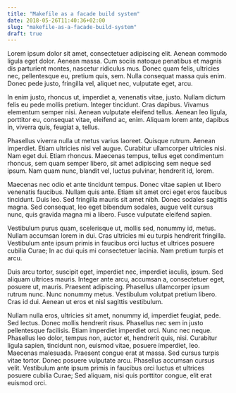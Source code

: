 ```yaml
---
title: "Makefile as a facade build system"
date: 2018-05-26T11:40:36+02:00
slug: "makefile-as-a-facade-build-system"
draft: true
---
```

Lorem ipsum dolor sit amet, consectetuer adipiscing elit. Aenean commodo ligula
eget dolor. Aenean massa. Cum sociis natoque penatibus et magnis dis parturient
montes, nascetur ridiculus mus. Donec quam felis, ultricies nec, pellentesque
eu, pretium quis, sem. Nulla consequat massa quis enim. Donec pede justo,
fringilla vel, aliquet nec, vulputate eget, arcu.

In enim justo, rhoncus ut, imperdiet a, venenatis vitae, justo. Nullam dictum
felis eu pede mollis pretium. Integer tincidunt. Cras dapibus. Vivamus
elementum semper nisi. Aenean vulputate eleifend tellus. Aenean leo ligula,
porttitor eu, consequat vitae, eleifend ac, enim. Aliquam lorem ante, dapibus
in, viverra quis, feugiat a, tellus.

Phasellus viverra nulla ut metus varius laoreet. Quisque rutrum. Aenean
imperdiet. Etiam ultricies nisi vel augue. Curabitur ullamcorper ultricies nisi.
Nam eget dui. Etiam rhoncus. Maecenas tempus, tellus eget condimentum rhoncus,
sem quam semper libero, sit amet adipiscing sem neque sed ipsum. Nam quam nunc,
blandit vel, luctus pulvinar, hendrerit id, lorem.

Maecenas nec odio et ante tincidunt tempus. Donec vitae sapien ut libero
venenatis faucibus. Nullam quis ante. Etiam sit amet orci eget eros faucibus
tincidunt. Duis leo. Sed fringilla mauris sit amet nibh. Donec sodales sagittis
magna. Sed consequat, leo eget bibendum sodales, augue velit cursus nunc, quis
gravida magna mi a libero. Fusce vulputate eleifend sapien.

Vestibulum purus quam, scelerisque ut, mollis sed, nonummy id, metus. Nullam
accumsan lorem in dui. Cras ultricies mi eu turpis hendrerit fringilla.
Vestibulum ante ipsum primis in faucibus orci luctus et ultrices posuere cubilia
Curae; In ac dui quis mi consectetuer lacinia. Nam pretium turpis et arcu.

Duis arcu tortor, suscipit eget, imperdiet nec, imperdiet iaculis, ipsum. Sed
aliquam ultrices mauris. Integer ante arcu, accumsan a, consectetuer eget,
posuere ut, mauris. Praesent adipiscing. Phasellus ullamcorper ipsum rutrum
nunc. Nunc nonummy metus. Vestibulum volutpat pretium libero. Cras id dui.
Aenean ut eros et nisl sagittis vestibulum.

Nullam nulla eros, ultricies sit amet, nonummy id, imperdiet feugiat, pede. Sed
lectus. Donec mollis hendrerit risus. Phasellus nec sem in justo pellentesque
facilisis. Etiam imperdiet imperdiet orci. Nunc nec neque. Phasellus leo dolor,
tempus non, auctor et, hendrerit quis, nisi. Curabitur ligula sapien, tincidunt
non, euismod vitae, posuere imperdiet, leo. Maecenas malesuada. Praesent congue
erat at massa. Sed cursus turpis vitae tortor. Donec posuere vulputate arcu.
Phasellus accumsan cursus velit. Vestibulum ante ipsum primis in faucibus orci
luctus et ultrices posuere cubilia Curae; Sed aliquam, nisi quis porttitor
congue, elit erat euismod orci.
